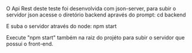 
O Api Rest deste teste foi desenvolvida com json-server, para subir o servidor json acesse o diretório backend 
apravés do prompt: cd backend 

E suba o servidor através do node: npm start

Execute "npm start" também na raiz do projéto para subir o servidor que possui o front-end.

